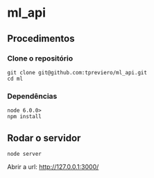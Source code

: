 # ml_api

## Procedimentos
### Clone o repositório

```console
git clone git@github.com:tpreviero/ml_api.git
cd ml
```

### Dependências
```console
node 6.0.0>
npm install
```

## Rodar o servidor
```console
node server
 ```
Abrir a url: http://127.0.0.1:3000/
